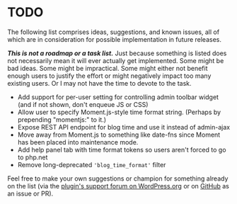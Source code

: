 # TODO

The following list comprises ideas, suggestions, and known issues, all of which are in consideration for possible implementation in future releases.

***This is not a roadmap or a task list.*** Just because something is listed does not necessarily mean it will ever actually get implemented. Some might be bad ideas. Some might be impractical. Some might either not benefit enough users to justify the effort or might negatively impact too many existing users. Or I may not have the time to devote to the task.

* Add support for per-user setting for controlling admin toolbar widget (and if not shown, don't enqueue JS or CSS)
* Allow user to specify Moment.js-style time format string. (Perhaps by prepending "momentjs:" to it.)
* Expose REST API endpoint for blog time and use it instead of admin-ajax
* Move away from Moment.js to something like date-fns since Moment has been placed into maintenance mode.
* Add help panel tab with time format tokens so users aren't forced to go to php.net
* Remove long-deprecated `'blog_time_format'` filter

Feel free to make your own suggestions or champion for something already on the list (via the [plugin's support forum on WordPress.org](https://wordpress.org/support/plugin/blog-time/) or on [GitHub](https://github.com/coffee2code/blog-time/) as an issue or PR).